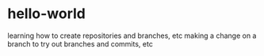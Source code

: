 # hello-world
learning how to create repositories and branches, etc
making a change on a branch to try out branches and commits, etc
